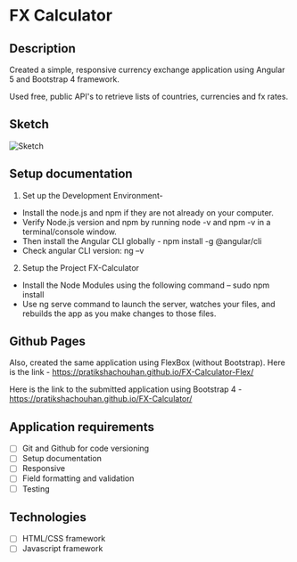 # FX Calculator

## Description
Created a simple, responsive currency exchange application using Angular 5 and Bootstrap 4 framework.

Used free, public API's to retrieve lists of countries, currencies and fx rates.

## Sketch
![Sketch](https://i.imgur.com/dUUXxe8.png)

## Setup documentation
1.	Set up the Development Environment-
 - Install the node.js and npm if they are not already on your computer.
 - Verify Node.js version and npm by running node -v and npm -v in a terminal/console window. 
 - Then install the Angular CLI globally - npm install -g @angular/cli
 - Check angular CLI version: ng –v

2.	Setup the Project FX-Calculator
 - Install the Node Modules using the following command – sudo npm install
 - Use ng serve command to launch the server, watches your files, and rebuilds the app as you make changes to those files.

## Github Pages
Also, created the same application using FlexBox (without Bootstrap). Here is the link - 
https://pratikshachouhan.github.io/FX-Calculator-Flex/

Here is the link to the submitted application using Bootstrap 4 - https://pratikshachouhan.github.io/FX-Calculator/

## Application requirements
- [ ] Git and Github for code versioning
- [ ] Setup documentation
- [ ] Responsive
- [ ] Field formatting and validation
- [ ] Testing

## Technologies
- [ ] HTML/CSS framework
- [ ] Javascript framework
